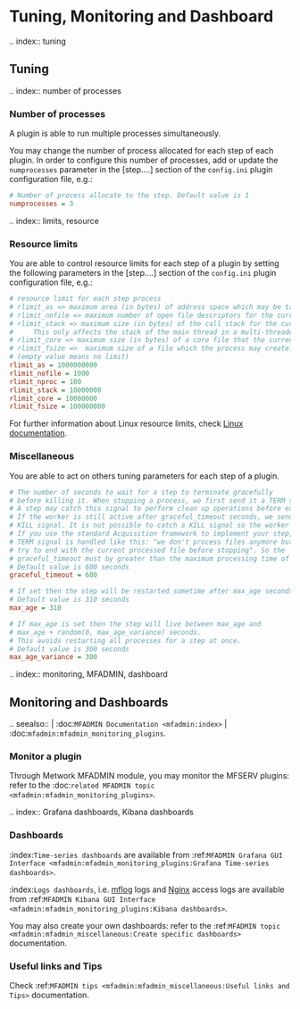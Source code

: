 
# Tuning, Monitoring and Dashboard
.. index:: tuning
## Tuning
.. index:: number of processes
### Number of processes

A plugin is able to run multiple processes simultaneously.

You may change the number of process allocated for each step of each plugin. In order to configure this number of processes, add or update the `numprocesses` parameter in the [step....] section of the `config.ini` plugin configuration file, e.g.:
```cfg
# Number of process allocate to the step. Default value is 1
numprocesses = 3
```
.. index:: limits, resource
### Resource limits

You are able to control resource limits for each step of a plugin by setting the following parameters in the [step....] section of the `config.ini` plugin configuration file, e.g.:

```cfg
# resource limit for each step process
# rlimit_as => maximum area (in bytes) of address space which may be taken by the process.
# rlimit_nofile => maximum number of open file descriptors for the current process.
# rlimit_stack => maximum size (in bytes) of the call stack for the current process.
#     This only affects the stack of the main thread in a multi-threaded process.
# rlimit_core => maximum size (in bytes) of a core file that the current process can create.
# rlimit_fsize =>  maximum size of a file which the process may create.
# (empty value means no limit)
rlimit_as = 1000000000
rlimit_nofile = 1000
rlimit_nproc = 100
rlimit_stack = 10000000
rlimit_core = 10000000
rlimit_fsize = 100000000
```

For further information about Linux resource limits, check [Linux documentation](http://man7.org/linux/man-pages/man2/setrlimit.2.html).

### Miscellaneous

You are able to act on others tuning parameters for each step of a plugin.

```cfg 
# The number of seconds to wait for a step to terminate gracefully
# before killing it. When stopping a process, we first send it a TERM signal.
# A step may catch this signal to perform clean up operations before exiting.
# If the worker is still active after graceful_timeout seconds, we send it a
# KILL signal. It is not possible to catch a KILL signal so the worker will stop.
# If you use the standard Acquisition framework to implement your step, the
# TERM signal is handled like this: "we don't process files anymore but we
# try to end with the current processed file before stopping". So the
# graceful_timeout must by greater than the maximum processing time of one file.
# Default value is 600 seconds
graceful_timeout = 600

# If set then the step will be restarted sometime after max_age seconds.
# Default value is 310 seconds
max_age = 310

# If max_age is set then the step will live between max_age and
# max_age + random(0, max_age_variance) seconds.
# This avoids restarting all processes for a step at once.
# Default value is 300 seconds
max_age_variance = 300
```

.. index:: monitoring, MFADMIN, dashboard
## Monitoring and Dashboards

.. seealso::
    | :doc:`MFADMIN Documentation <mfadmin:index>`
    | :doc:`mfadmin:mfadmin_monitoring_plugins`.

### Monitor a plugin
Through Metwork MFADMIN module, you may monitor the MFSERV plugins: refer to the :doc:`related MFADMIN topic <mfadmin:mfadmin_monitoring_plugins>`.

.. index:: Grafana dashboards, Kibana dashboards
### Dashboards
:index:`Time-series dashboards` are available from :ref:`MFADMIN Grafana GUI Interface <mfadmin:mfadmin_monitoring_plugins:Grafana Time-series dashboards>`.

:index:`Logs dashboards`, i.e. [mflog](https://github.com/metwork-framework/mflog) logs and [Nginx](https://www.nginx.com/) access logs are available from :ref:`MFADMIN Kibana GUI Interface <mfadmin:mfadmin_monitoring_plugins:Kibana dashboards>`.

You may also create your own dashboards: refer to the :ref:`MFADMIN topic <mfadmin:mfadmin_miscellaneous:Create specific dashboards>` documentation.

### Useful links and Tips

Check :ref:`MFADMIN tips <mfadmin:mfadmin_miscellaneous:Useful links and Tips>` documentation.

<!--
Intentional comment to prevent m2r from generating bad rst statements when the file ends with a block .. xxx ::
-->
